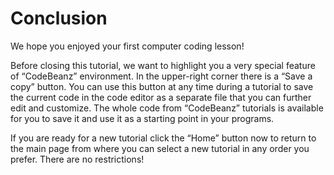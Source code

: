 # Conclusion

We hope you enjoyed your first computer coding lesson!

Before closing this tutorial, we want to highlight you a very special feature of “CodeBeanz” environment. In the upper-right corner there is a “Save a copy” button. You can use this button at any time during a tutorial to save the current code in the code editor as a separate file that you can further edit and customize. The whole code from “CodeBeanz” tutorials is available for you to save it and use it as a starting point in your programs.

If you are ready for a new tutorial click the “Home” button now to return to the main page from where you can select a new tutorial in any order you prefer. There are no restrictions!
